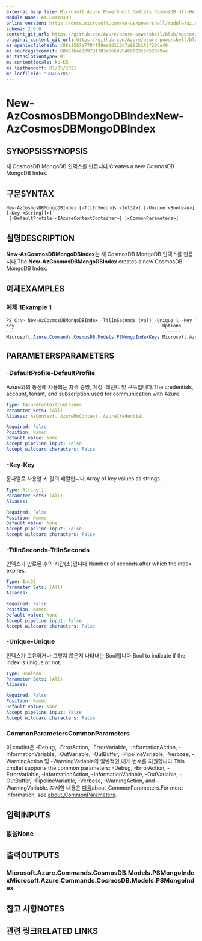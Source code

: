 ```yaml
---
external help file: Microsoft.Azure.PowerShell.Cmdlets.CosmosDB.dll-Help.xml
Module Name: Az.CosmosDB
online version: https://docs.microsoft.com/en-us/powershell/module/az.cosmosdb/new-azcosmosdbmongodbindex
schema: 2.0.0
content_git_url: https://github.com/Azure/azure-powershell/blob/master/src/CosmosDB/CosmosDB/help/New-AzCosmosDBMongoDBIndex.md
original_content_git_url: https://github.com/Azure/azure-powershell/blob/master/src/CosmosDB/CosmosDB/help/New-AzCosmosDBMongoDBIndex.md
ms.openlocfilehash: c88e1567a7784f89eadd112d7a985b1f2f286a40
ms.sourcegitcommit: 68451baa389791703e666d95469602c5652609ee
ms.translationtype: MT
ms.contentlocale: ko-KR
ms.lasthandoff: 01/05/2021
ms.locfileid: "98495785"
---
```

# <span data-ttu-id="ae7b8-101">New-AzCosmosDBMongoDBIndex</span><span class="sxs-lookup"><span data-stu-id="ae7b8-101">New-AzCosmosDBMongoDBIndex</span></span>

## <span data-ttu-id="ae7b8-102">SYNOPSIS</span><span class="sxs-lookup"><span data-stu-id="ae7b8-102">SYNOPSIS</span></span>
<span data-ttu-id="ae7b8-103">새 CosmosDB MongoDB 인덱스를 만듭니다.</span><span class="sxs-lookup"><span data-stu-id="ae7b8-103">Creates a new CosmosDB MongoDB Index.</span></span>

## <span data-ttu-id="ae7b8-104">구문</span><span class="sxs-lookup"><span data-stu-id="ae7b8-104">SYNTAX</span></span>

```
New-AzCosmosDBMongoDBIndex [-TtlInSeconds <Int32>] [-Unique <Boolean>] [-Key <String[]>]
 [-DefaultProfile <IAzureContextContainer>] [<CommonParameters>]
```

## <span data-ttu-id="ae7b8-105">설명</span><span class="sxs-lookup"><span data-stu-id="ae7b8-105">DESCRIPTION</span></span>
<span data-ttu-id="ae7b8-106">**New-AzCosmosDBMongoDBIndex는** 새 CosmosDB MongoDB 인덱스를 만듭니다.</span><span class="sxs-lookup"><span data-stu-id="ae7b8-106">The **New-AzCosmosDBMongoDBIndex** creates a new CosmosDB MongoDB Index.</span></span>

## <span data-ttu-id="ae7b8-107">예제</span><span class="sxs-lookup"><span data-stu-id="ae7b8-107">EXAMPLES</span></span>

### <span data-ttu-id="ae7b8-108">예제 1</span><span class="sxs-lookup"><span data-stu-id="ae7b8-108">Example 1</span></span>
```powershell
PS C:\> New-AzCosmosDBMongoDBIndex -TtlInSeconds {val} -Unique 1 -Key "key1"
Key                                                       Options
---                                                       -------
Microsoft.Azure.Commands.CosmosDB.Models.PSMongoIndexKeys Microsoft.Azure.Commands.CosmosDB.Models.PSMongoIndexOptions
```

## <span data-ttu-id="ae7b8-109">PARAMETERS</span><span class="sxs-lookup"><span data-stu-id="ae7b8-109">PARAMETERS</span></span>

### <span data-ttu-id="ae7b8-110">-DefaultProfile</span><span class="sxs-lookup"><span data-stu-id="ae7b8-110">-DefaultProfile</span></span>
<span data-ttu-id="ae7b8-111">Azure와의 통신에 사용되는 자격 증명, 계정, 테넌트 및 구독입니다.</span><span class="sxs-lookup"><span data-stu-id="ae7b8-111">The credentials, account, tenant, and subscription used for communication with Azure.</span></span>

```yaml
Type: IAzureContextContainer
Parameter Sets: (All)
Aliases: AzContext, AzureRmContext, AzureCredential

Required: False
Position: Named
Default value: None
Accept pipeline input: False
Accept wildcard characters: False
```

### <span data-ttu-id="ae7b8-112">-Key</span><span class="sxs-lookup"><span data-stu-id="ae7b8-112">-Key</span></span>
<span data-ttu-id="ae7b8-113">문자열로 사용할 키 값의 배열입니다.</span><span class="sxs-lookup"><span data-stu-id="ae7b8-113">Array of key values as strings.</span></span>

```yaml
Type: String[]
Parameter Sets: (All)
Aliases:

Required: False
Position: Named
Default value: None
Accept pipeline input: False
Accept wildcard characters: False
```

### <span data-ttu-id="ae7b8-114">-TtlInSeconds</span><span class="sxs-lookup"><span data-stu-id="ae7b8-114">-TtlInSeconds</span></span>
<span data-ttu-id="ae7b8-115">인덱스가 만료된 후의 시간(초)입니다.</span><span class="sxs-lookup"><span data-stu-id="ae7b8-115">Number of seconds after which the index expires.</span></span>

```yaml
Type: Int32
Parameter Sets: (All)
Aliases:

Required: False
Position: Named
Default value: None
Accept pipeline input: False
Accept wildcard characters: False
```

### <span data-ttu-id="ae7b8-116">-Unique</span><span class="sxs-lookup"><span data-stu-id="ae7b8-116">-Unique</span></span>
<span data-ttu-id="ae7b8-117">인덱스가 고유하거나 그렇지 않은지 나타내는 Bool입니다.</span><span class="sxs-lookup"><span data-stu-id="ae7b8-117">Bool to indicate if the index is unique or not.</span></span>

```yaml
Type: Boolean
Parameter Sets: (All)
Aliases:

Required: False
Position: Named
Default value: None
Accept pipeline input: False
Accept wildcard characters: False
```

### <span data-ttu-id="ae7b8-118">CommonParameters</span><span class="sxs-lookup"><span data-stu-id="ae7b8-118">CommonParameters</span></span>
<span data-ttu-id="ae7b8-119">이 cmdlet은 -Debug, -ErrorAction, -ErrorVariable, -InformationAction, -InformationVariable, -OutVariable, -OutBuffer, -PipelineVariable, -Verbose, -WarningAction 및 -WarningVariable의 일반적인 매개 변수를 지원합니다.</span><span class="sxs-lookup"><span data-stu-id="ae7b8-119">This cmdlet supports the common parameters: -Debug, -ErrorAction, -ErrorVariable, -InformationAction, -InformationVariable, -OutVariable, -OutBuffer, -PipelineVariable, -Verbose, -WarningAction, and -WarningVariable.</span></span> <span data-ttu-id="ae7b8-120">자세한 내용은 [다음](http://go.microsoft.com/fwlink/?LinkID=113216)about_CommonParameters.</span><span class="sxs-lookup"><span data-stu-id="ae7b8-120">For more information, see [about_CommonParameters](http://go.microsoft.com/fwlink/?LinkID=113216).</span></span>

## <span data-ttu-id="ae7b8-121">입력</span><span class="sxs-lookup"><span data-stu-id="ae7b8-121">INPUTS</span></span>

### <span data-ttu-id="ae7b8-122">없음</span><span class="sxs-lookup"><span data-stu-id="ae7b8-122">None</span></span>

## <span data-ttu-id="ae7b8-123">출력</span><span class="sxs-lookup"><span data-stu-id="ae7b8-123">OUTPUTS</span></span>

### <span data-ttu-id="ae7b8-124">Microsoft.Azure.Commands.CosmosDB.Models.PSMongoIndex</span><span class="sxs-lookup"><span data-stu-id="ae7b8-124">Microsoft.Azure.Commands.CosmosDB.Models.PSMongoIndex</span></span>

## <span data-ttu-id="ae7b8-125">참고 사항</span><span class="sxs-lookup"><span data-stu-id="ae7b8-125">NOTES</span></span>

## <span data-ttu-id="ae7b8-126">관련 링크</span><span class="sxs-lookup"><span data-stu-id="ae7b8-126">RELATED LINKS</span></span>
